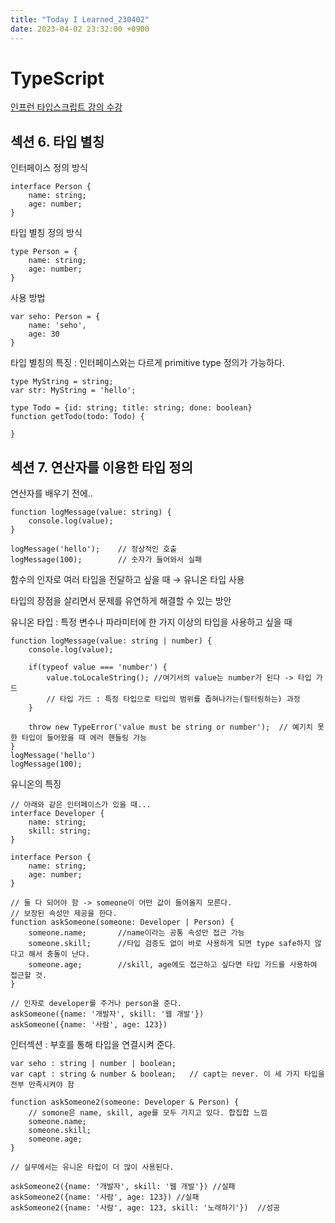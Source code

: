```yaml
---
title: "Today I Learned_230402"
date: 2023-04-02 23:32:00 +0900
---
```


# TypeScript
[인프런 타입스크립트 강의 수강](https://www.inflearn.com/course/%ED%83%80%EC%9E%85%EC%8A%A4%ED%81%AC%EB%A6%BD%ED%8A%B8-%EC%9E%85%EB%AC%B8/dashboard)

## 섹션 6. 타입 별칭

인터페이스 정의 방식

```tsx
interface Person {
    name: string;
    age: number;
}
```

타입 별칭 정의 방식

```tsx
type Person = {
    name: string;
    age: number;
}
```

사용 방법

```tsx
var seho: Person = {
    name: 'seho',
    age: 30
}
```

타입 별칭의 특징 : 인터페이스와는 다르게 primitive type 정의가 가능하다.

```tsx
type MyString = string;
var str: MyString = 'hello';

type Todo = {id: string; title: string; done: boolean}
function getTodo(todo: Todo) {

}
```

## 섹션 7. 연산자를 이용한 타입 정의

연산자를 배우기 전에..

```tsx
function logMessage(value: string) {
    console.log(value);
}

logMessage('hello');    // 정상적인 호출
logMessage(100);        // 숫자가 들어와서 실패
```

함수의 인자로 여러 타입을 전달하고 싶을 때 → 유니온 타입 사용

타입의 장점을 살리면서 문제를 유연하게 해결할 수 있는 방안

유니온 타입 : 특정 변수나 파라미터에 한 가지 이상의 타입을 사용하고 싶을 때

```tsx
function logMessage(value: string | number) {
    console.log(value);

    if(typeof value === 'number') {
        value.toLocaleString(); //여기서의 value는 number가 된다 -> 타입 가드
        // 타입 가드 : 특정 타입으로 타입의 범위를 좁혀나가는(필터링하는) 과정
    }

    throw new TypeError('value must be string or number');  // 예기치 못한 타입이 들어왔을 때 에러 핸들링 가능
}
logMessage('hello')
logMessage(100);
```

유니온의 특징

```tsx
// 아래와 같은 인터페이스가 있을 때...
interface Developer {
    name: string;
    skill: string;
}

interface Person {
    name: string;
    age: number;
}

// 둘 다 되어야 함 -> someone이 어떤 값이 들어올지 모른다.
// 보장된 속성만 제공을 한다.
function askSomeone(someone: Developer | Person) {
    someone.name;       //name이라는 공통 속성만 접근 가능
    someone.skill;      //타입 검증도 없이 바로 사용하게 되면 type safe하지 않다고 해서 충돌이 난다.
    someone.age;        //skill, age에도 접근하고 싶다면 타입 가드를 사용하여 접근할 것.
}

// 인자로 developer를 주거나 person을 준다.
askSomeone({name: '개발자', skill: '웹 개발'})
askSomeone({name: '사람', age: 123})
```

인터섹션 : 부호를 통해 타입을 연결시켜 준다.

```tsx
var seho : string | number | boolean;
var capt : string & number & boolean;   // capt는 never. 이 세 가지 타입을 전부 만족시켜야 함
```

```tsx
function askSomeone2(someone: Developer & Person) {
    // somone은 name, skill, age를 모두 가지고 있다. 합집합 느낌
    someone.name;
    someone.skill;
    someone.age;
}

// 실무에서는 유니온 타입이 더 많이 사용된다.

askSomeone2({name: '개발자', skill: '웹 개발'}) //실패
askSomeone2({name: '사람', age: 123}) //실패
askSomeone2({name: '사람', age: 123, skill: '노래하기'})  //성공
```